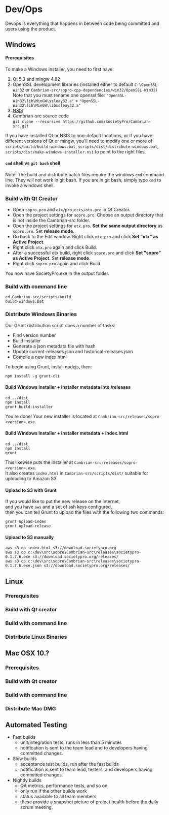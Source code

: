# Dev/Ops
Devops is everything that happens in between code being committed and users using the product.
## Windows
#### Prerequisites
To make a Windows installer, you need to first have:
1. Qt 5.3 and mingw 4.82
2. OpenSSL development libraries
  (installed either to default `C:\OpenSSL-Win32` or `Cambrian-src/sopro-cpp-dependencies/win32/OpenSSL-Win32`)  
  Note that you must rename one openssl file: 
  `"OpenSSL-Win32\lib\MinGW\ssleay32.a"` > `"OpenSSL-Win32\lib\MinGW\libssleay32.a"`
3. [NSIS](http://nsis.sourceforge.net/Main_Page)
4. Cambrian-src source code  
  `git clone --recursive https://github.com/SocietyPro/Cambrian-src.git`

If you have installed Qt or NSIS to non-default locations, or if you have different versions of Qt or mingw, you'll need to modify one or more of `scripts/build/build-windows.bat`, `scripts/dist/distribute-windows.bat`, `scripts/dist/make-windows-installer.nsi` to point to the right files.

#### `cmd` shell vs `git bash` shell
Note! The build and distribute batch files require the windows `cmd` command line. They will not work in git bash. If you are in git bash, simply type `cmd` to invoke a windows shell.

### Build with Qt Creator
* Open `sopro.pro` and `otx/projects/otx.pro` in Qt Creator.
* Open the project settings for `sopro.pro`. Choose an output directory that is not inside the Cambrian-src folder.
* Open the project settings for `otx.pro`. **Set the same output directory** as `sopro.pro`. Set **release mode**.
* Go back to the Edit window. Right click `otx.pro` and click **Set "otx" as Active Project**.
* Right click `otx.pro` again and click Build.
* After a successful otx build, right click `sopro.pro` and click **Set "sopro" as Active Project**. Set **release mode**.
* Right click `sopro.pro` again and click Build.

You now have SocietyPro.exe in the output folder.

### Build with command line
    cd Cambrian-src/scripts/build
    build-windows.bat
### Distribute Windows Binaries

Our Grunt distribution script does a number of tasks:
* Find version number
* Build installer
* Generate a json metadata file with hash
* Update current-releases.json and historical-releases.json
* Compile a new index.html

To begin using Grunt, install nodejs, then:

    npm install -g grunt-cli

#### Build Windows Installer + installer metadata into /releases

    cd ../dist
    npm install
    grunt build-installer

You're done! Your new installer is located at `Cambrian-src/releases/sopro-<version>.exe`.

#### Build Windows Installer + installer metadata + index.html

    cd ../dist
    npm install
    grunt

This likewise puts the installer at `Cambrian-src/releases/sopro-<version>.exe`.  
It also creates `index.html` in `Cambrian-src/scripts/dist/` suitable for uploading to Amazon S3.

#### Upload to S3 with Grunt
If you would like to put the new release on the internet,  
and you have `aws` and a set of ssh keys configured,  
then you can tell Grunt to upload the files with the following two commands:

    grunt upload-index
    grunt upload-release

#### Upload to S3 manually

    aws s3 cp index.html s3://download.societypro.org
    aws s3 cp c:\dev\src\sopro\Cambrian-src\releases\societypro-0.1.7.6.exe s3://download.societypro.org/releases/
    aws s3 cp c:\dev\src\sopro\Cambrian-src\releases\societypro-0.1.7.6.exe.json s3://download.societypro.org/releases/


## Linux
### Prerequisites
### Build with Qt creator

### Build with command line
### Distribute Linux Binaries

## Mac OSX 10.?
### Prerequisites
### Build with Qt creator
### Build with command line
### Distribute Mac DMG

## Automated Testing

* Fast builds 
  * unit/integration tests, runs in less than 5 minutes
  * notification is sent to the team lead and to developers having committed changes.
* Slow builds 
  * acceptance test builds, run after the fast builds 
  * notification is sent to team lead, testers, and developers having committed changes.
* Nightly builds 
  * QA metrics, performance tests, and so on
  * only run if the other builds work
  * status available to all team members
  * these provide a snapshot picture of project health before the daily scrum meeting.
